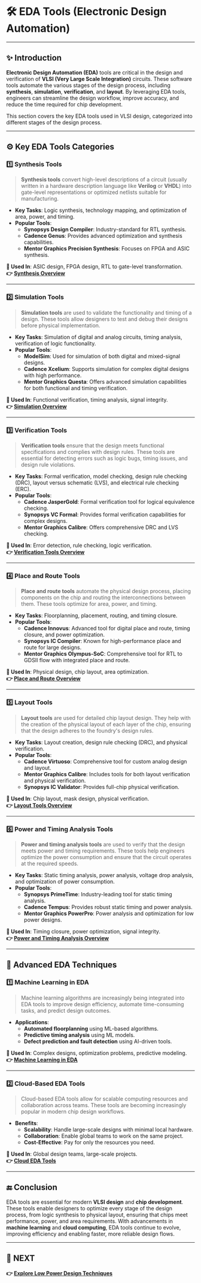 # 🛠️ EDA Tools (Electronic Design Automation)

---

## ✨ Introduction

**Electronic Design Automation (EDA)** tools are critical in the design and verification of **VLSI (Very Large Scale Integration)** circuits. These software tools automate the various stages of the design process, including **synthesis**, **simulation**, **verification**, and **layout**. By leveraging EDA tools, engineers can streamline the design workflow, improve accuracy, and reduce the time required for chip development.

This section covers the key EDA tools used in VLSI design, categorized into different stages of the design process.

---

## ⚙️ Key EDA Tools Categories

### 1️⃣ **Synthesis Tools**

> **Synthesis tools** convert high-level descriptions of a circuit (usually written in a hardware description language like **Verilog** or **VHDL**) into gate-level representations or optimized netlists suitable for manufacturing.

- **Key Tasks**: Logic synthesis, technology mapping, and optimization of area, power, and timing.
- **Popular Tools**:
  - **Synopsys Design Compiler**: Industry-standard for RTL synthesis.
  - **Cadence Genus**: Provides advanced optimization and synthesis capabilities.
  - **Mentor Graphics Precision Synthesis**: Focuses on FPGA and ASIC synthesis.

**📌 Used In**: ASIC design, FPGA design, RTL to gate-level transformation.  
**👉 [Synthesis Overview](https://www.synopsys.com/designware-ip/synthesis-tools.html)**

---

### 2️⃣ **Simulation Tools**

> **Simulation tools** are used to validate the functionality and timing of a design. These tools allow designers to test and debug their designs before physical implementation.

- **Key Tasks**: Simulation of digital and analog circuits, timing analysis, verification of logic functionality.
- **Popular Tools**:
  - **ModelSim**: Used for simulation of both digital and mixed-signal designs.
  - **Cadence Xcelium**: Supports simulation for complex digital designs with high performance.
  - **Mentor Graphics Questa**: Offers advanced simulation capabilities for both functional and timing verification.

**📌 Used In**: Functional verification, timing analysis, signal integrity.  
**👉 [Simulation Overview](https://www.mentor.com/products/fv/questa)**

---

### 3️⃣ **Verification Tools**

> **Verification tools** ensure that the design meets functional specifications and complies with design rules. These tools are essential for detecting errors such as logic bugs, timing issues, and design rule violations.

- **Key Tasks**: Formal verification, model checking, design rule checking (DRC), layout versus schematic (LVS), and electrical rule checking (ERC).
- **Popular Tools**:
  - **Cadence JasperGold**: Formal verification tool for logical equivalence checking.
  - **Synopsys VC Formal**: Provides formal verification capabilities for complex designs.
  - **Mentor Graphics Calibre**: Offers comprehensive DRC and LVS checking.
  
**📌 Used In**: Error detection, rule checking, logic verification.  
**👉 [Verification Tools Overview](https://www.cadence.com/en_US/home/tools/ic-package-design-and-analysis/verification.html)**

---

### 4️⃣ **Place and Route Tools**

> **Place and route tools** automate the physical design process, placing components on the chip and routing the interconnections between them. These tools optimize for area, power, and timing.

- **Key Tasks**: Floorplanning, placement, routing, and timing closure.
- **Popular Tools**:
  - **Cadence Innovus**: Advanced tool for digital place and route, timing closure, and power optimization.
  - **Synopsys IC Compiler**: Known for high-performance place and route for large designs.
  - **Mentor Graphics Olympus-SoC**: Comprehensive tool for RTL to GDSII flow with integrated place and route.

**📌 Used In**: Physical design, chip layout, area optimization.  
**👉 [Place and Route Overview](https://www.synopsys.com/designware-ip/place-and-route.html)**

---

### 5️⃣ **Layout Tools**

> **Layout tools** are used for detailed chip layout design. They help with the creation of the physical layout of each layer of the chip, ensuring that the design adheres to the foundry's design rules.

- **Key Tasks**: Layout creation, design rule checking (DRC), and physical verification.
- **Popular Tools**:
  - **Cadence Virtuoso**: Comprehensive tool for custom analog design and layout.
  - **Mentor Graphics Calibre**: Includes tools for both layout verification and physical verification.
  - **Synopsys IC Validator**: Provides full-chip physical verification.

**📌 Used In**: Chip layout, mask design, physical verification.  
**👉 [Layout Tools Overview](https://www.cadence.com/en_US/home/tools/ic-package-design-and-analysis/virtuoso.html)**

---

### 6️⃣ **Power and Timing Analysis Tools**

> **Power and timing analysis tools** are used to verify that the design meets power and timing requirements. These tools help engineers optimize the power consumption and ensure that the circuit operates at the required speeds.

- **Key Tasks**: Static timing analysis, power analysis, voltage drop analysis, and optimization of power consumption.
- **Popular Tools**:
  - **Synopsys PrimeTime**: Industry-leading tool for static timing analysis.
  - **Cadence Tempus**: Provides robust static timing and power analysis.
  - **Mentor Graphics PowerPro**: Power analysis and optimization for low power designs.

**📌 Used In**: Timing closure, power optimization, signal integrity.  
**👉 [Power and Timing Analysis Overview](https://www.synopsys.com/designware-ip/power-and-timing-analysis.html)**

---

## 🧠 Advanced EDA Techniques

### 1️⃣ **Machine Learning in EDA**

> Machine learning algorithms are increasingly being integrated into EDA tools to improve design efficiency, automate time-consuming tasks, and predict design outcomes.

- **Applications**:
  - **Automated floorplanning** using ML-based algorithms.
  - **Predictive timing analysis** using ML models.
  - **Defect prediction and fault detection** using AI-driven tools.

**📌 Used In**: Complex designs, optimization problems, predictive modeling.  
**👉 [Machine Learning in EDA](https://www.synopsys.com/eda/ml-driven-design.html)**

---

### 2️⃣ **Cloud-Based EDA Tools**

> Cloud-based EDA tools allow for scalable computing resources and collaboration across teams. These tools are becoming increasingly popular in modern chip design workflows.

- **Benefits**:
  - **Scalability**: Handle large-scale designs with minimal local hardware.
  - **Collaboration**: Enable global teams to work on the same project.
  - **Cost-Effective**: Pay for only the resources you need.

**📌 Used In**: Global design teams, large-scale projects.  
**👉 [Cloud EDA Tools](https://www.synopsys.com/eda/cloud.html)**

---

## 🔚 Conclusion

EDA tools are essential for modern **VLSI design** and **chip development**. These tools enable designers to optimize every stage of the design process, from logic synthesis to physical layout, ensuring that chips meet performance, power, and area requirements. With advancements in **machine learning** and **cloud computing**, EDA tools continue to evolve, improving efficiency and enabling faster, more reliable design flows.

---

## 🔹 NEXT  
**👉 [Explore Low Power Design Techniques](../Low_Power_Design_Techniques)**
